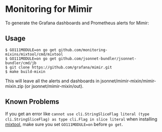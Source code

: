 # Monitoring for Mimir

To generate the Grafana dashboards and Prometheus alerts for Mimir:

## Usage

```console
$ GO111MODULE=on go get github.com/monitoring-mixins/mixtool/cmd/mixtool
$ GO111MODULE=on go get github.com/jsonnet-bundler/jsonnet-bundler/cmd/jb
$ git clone https://github.com/grafana/mimir.git
$ make build-mixin
```

This will leave all the alerts and dashboards in jsonnet/mimir-mixin/mimir-mixin.zip (or jsonnet/mimir-mixin/out).

## Known Problems

If you get an error like `cannot use cli.StringSliceFlag literal (type cli.StringSliceFlag) as type cli.Flag in slice literal` when installing [mixtool](https://github.com/monitoring-mixins/mixtool/issues/27), make sure you set `GO111MODULE=on` before `go get`.
